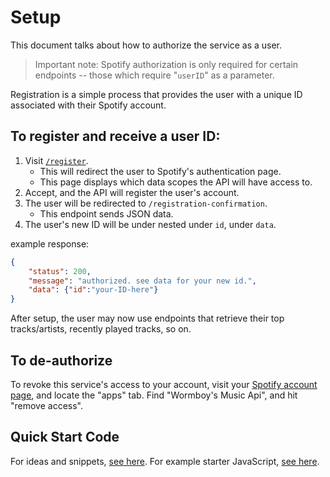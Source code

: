 # Setup

This document talks about how to authorize the service as a user.

> Important note: Spotify authorization is only required for certain endpoints -- those which require "`userID`" as a parameter.

Registration is a simple process that provides the user with a unique ID associated with their Spotify account.


## To register and receive a user ID:

1. Visit [`/register`](https://music.wormboy-api.workers.dev/register).
    - This will redirect the user to Spotify's authentication page.
    - This page displays which data scopes the API will have access to.
2. Accept, and the API will register the user's account.
3. The user will be redirected to `/registration-confirmation`.
    - This endpoint sends JSON data.
4. The user's new ID will be under nested under `id`, under `data`.

example response:

```JSON
{
    "status": 200,
    "message": "authorized. see data for your new id.",
    "data": {"id":"your-ID-here"}
}
```

After setup, the user may now use endpoints that retrieve their top tracks/artists, recently played tracks, so on.


## To de-authorize

To revoke this service's access to your account, visit your [Spotify account page](https://account.spotify.com/), and locate the "apps" tab. Find "Wormboy's Music Api", and hit "remove access".


## Quick Start Code

 For ideas and snippets, [see here](./examples.md). For example starter JavaScript, [see here](https://github.com/cryptiddddd/javascript-freebies/tree/main/projects/currentartists).
